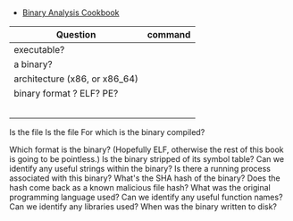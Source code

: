 
# 

- [Binary Analysis Cookbook](https://www.packtpub.com/product/binary-analysis-cookbook/9781789807608)

| Question | command |
| ---------| -------|
| executable? |  |
| a binary? |  |
| architecture (x86, or x86_64) |  |
|  binary format ? ELF? PE?|  |
|  |  |
|  |  |
|  |  |
|  |  |
|  |  |

Is the file 
Is the file 
For which  is the binary compiled?

Which format is the binary? (Hopefully ELF, otherwise the rest of this book is going to be pointless.)
Is the binary stripped of its symbol table?
Can we identify any useful strings within the binary?
Is there a running process associated with this binary?
What's the SHA hash of the binary?
Does the hash come back as a known malicious file hash?
What was the original programming language used?
Can we identify any useful function names?
Can we identify any libraries used?
When was the binary written to disk?


